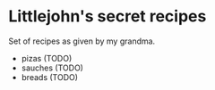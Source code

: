 # Littlejohn's secret recipes

Set of recipes as given by my grandma.

- pizas (TODO)
- sauches (TODO)
- breads (TODO)